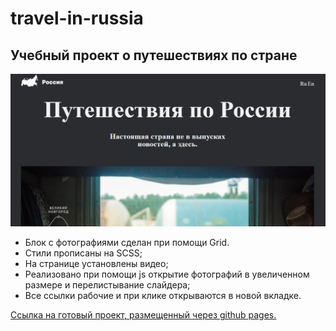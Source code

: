 # travel-in-russia

## Учебный проект о путешествиях по стране

![travel-in-russia](https://github.com/DmitriiK1/travel-in-russia/blob/main/images/screenshot.png  "Optional title")

* Блок с фотографиями сделан при помощи Grid.
* Стили прописаны на SCSS;
* На странице установлены видео;
* Реализовано при помощи js открытие фотографий в увеличенном размере и перелистывание слайдера;
* Все ссылки рабочие и  при клике открываются в новой вкладке.

[Ссылка на готовый проект, размещенный через github pages.](https://dmitriik1.github.io/travel-in-russia/)
